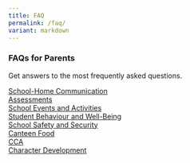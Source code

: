 ```yaml
---
title: FAQ
permalink: /faq/
variant: markdown
---
```

### **FAQs for Parents**

Get answers to the most frequently asked questions.

[School-Home Communication](/files/FAQ/School_Q_A_2023__School_Home_Communication_.pdf)<br>
[Assessments](/files/FAQ/School_Q_A_2023__Assessments_.pdf)<br>
[School Events and Activities](/files/FAQ/School_Q_A_2023__School_Events_and_Activities_.pdf)<br>
[Student Behaviour and Well-Being](/files/FAQ/School_Q_A_2023__Student_Behaviour_and_Well_Being_.pdf)<br>
[School Safety and Security](/files/FAQ/School_Q_A_2023__School_Safety_and_Security_.pdf)<br>
[Canteen Food](/files/FAQ/School_Q_A_2023__Canteen_Food_.pdf)<br>
[CCA](/files/FAQ/School_Q_A_2023__CCA__.pdf)<br>
[Character Development](/files/FAQ/School_Q_A_2023__Character_Development_.pdf)